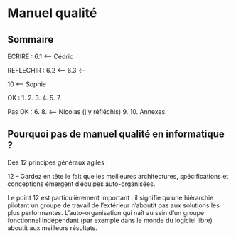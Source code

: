 # Manuel qualité

## Sommaire

ECRIRE :
6.1 <-- Cédric

REFLECHIR :
6.2 <--
6.3 <--

10 <-- Sophie

OK :
1.
2.
3.
4.
5.
7.

Pas OK :
6.
8. <-- Nicolas (j'y réfléchis)
9.
10.
Annexes.

## Pourquoi pas de manuel qualité en informatique ?

Des 12 principes généraux agiles :

12 – Gardez en tête le fait que les meilleures architectures, spécifications et conceptions émergent d’équipes auto-organisées.

Le point 12 est particulièrement important : il signifie qu’une hiérarchie
pilotant un groupe de travail de l’extérieur n’aboutit pas aux solutions les
plus performantes. L’auto-organisation qui naît au sein d’un groupe fonctionnel
indépendant (par exemple dans le monde du logiciel libre) aboutit aux meilleurs
résultats.
